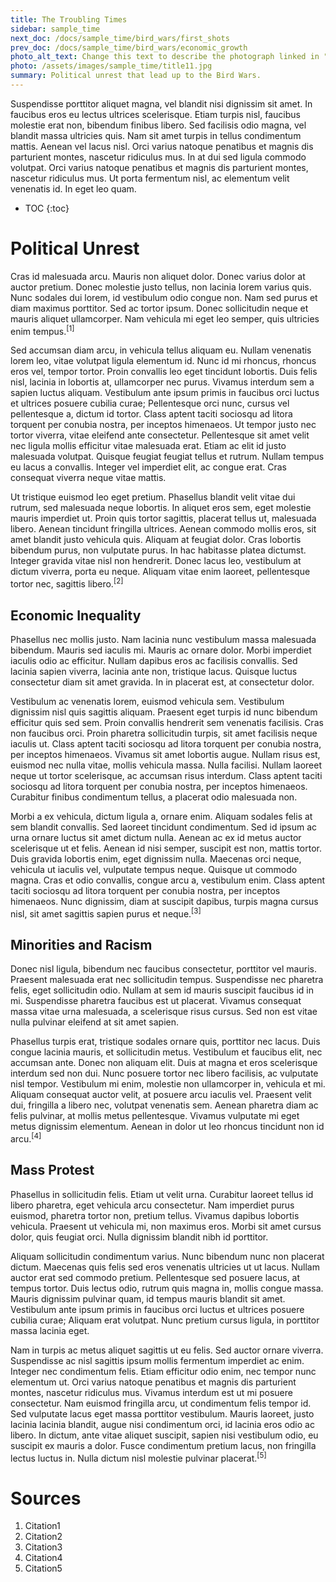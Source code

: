 ```yaml
---
title: The Troubling Times
sidebar: sample_time
next_doc: /docs/sample_time/bird_wars/first_shots
prev_doc: /docs/sample_time/bird_wars/economic_growth
photo_alt_text: Change this text to describe the photograph linked in "photo".
photo: /assets/images/sample_time/title11.jpg
summary: Political unrest that lead up to the Bird Wars.
---
```


Suspendisse porttitor aliquet magna, vel blandit nisi dignissim sit amet. In faucibus eros eu lectus ultrices scelerisque. Etiam turpis nisl, faucibus molestie erat non, bibendum finibus libero. Sed facilisis odio magna, vel blandit massa ultricies quis. Nam sit amet turpis in tellus condimentum mattis. Aenean vel lacus nisl. Orci varius natoque penatibus et magnis dis parturient montes, nascetur ridiculus mus. In at dui sed ligula commodo volutpat. Orci varius natoque penatibus et magnis dis parturient montes, nascetur ridiculus mus. Ut porta fermentum nisl, ac elementum velit venenatis id. In eget leo quam. 

* TOC
{:toc}

# Political Unrest

Cras id malesuada arcu. Mauris non aliquet dolor. Donec varius dolor at auctor pretium. Donec molestie justo tellus, non lacinia lorem varius quis. Nunc sodales dui lorem, id vestibulum odio congue non. Nam sed purus et diam maximus porttitor. Sed ac tortor ipsum. Donec sollicitudin neque et mauris aliquet ullamcorper. Nam vehicula mi eget leo semper, quis ultricies enim tempus.<sup>[1]</sup>

Sed accumsan diam arcu, in vehicula tellus aliquam eu. Nullam venenatis lorem leo, vitae volutpat ligula elementum id. Nunc id mi rhoncus, rhoncus eros vel, tempor tortor. Proin convallis leo eget tincidunt lobortis. Duis felis nisl, lacinia in lobortis at, ullamcorper nec purus. Vivamus interdum sem a sapien luctus aliquam. Vestibulum ante ipsum primis in faucibus orci luctus et ultrices posuere cubilia curae; Pellentesque orci nunc, cursus vel pellentesque a, dictum id tortor. Class aptent taciti sociosqu ad litora torquent per conubia nostra, per inceptos himenaeos. Ut tempor justo nec tortor viverra, vitae eleifend ante consectetur. Pellentesque sit amet velit nec ligula mollis efficitur vitae malesuada erat. Etiam ac elit id justo malesuada volutpat. Quisque feugiat feugiat tellus et rutrum. Nullam tempus eu lacus a convallis. Integer vel imperdiet elit, ac congue erat. Cras consequat viverra neque vitae mattis.

Ut tristique euismod leo eget pretium. Phasellus blandit velit vitae dui rutrum, sed malesuada neque lobortis. In aliquet eros sem, eget molestie mauris imperdiet ut. Proin quis tortor sagittis, placerat tellus ut, malesuada libero. Aenean tincidunt fringilla ultrices. Aenean commodo mollis eros, sit amet blandit justo vehicula quis. Aliquam at feugiat dolor. Cras lobortis bibendum purus, non vulputate purus. In hac habitasse platea dictumst. Integer gravida vitae nisl non hendrerit. Donec lacus leo, vestibulum at dictum viverra, porta eu neque. Aliquam vitae enim laoreet, pellentesque tortor nec, sagittis libero.<sup>[2]</sup>

## Economic Inequality

Phasellus nec mollis justo. Nam lacinia nunc vestibulum massa malesuada bibendum. Mauris sed iaculis mi. Mauris ac ornare dolor. Morbi imperdiet iaculis odio ac efficitur. Nullam dapibus eros ac facilisis convallis. Sed lacinia sapien viverra, lacinia ante non, tristique lacus. Quisque luctus consectetur diam sit amet gravida. In in placerat est, at consectetur dolor.

Vestibulum ac venenatis lorem, euismod vehicula sem. Vestibulum dignissim nisl quis sagittis aliquam. Praesent eget turpis id nunc bibendum efficitur quis sed sem. Proin convallis hendrerit sem venenatis facilisis. Cras non faucibus orci. Proin pharetra sollicitudin turpis, sit amet facilisis neque iaculis ut. Class aptent taciti sociosqu ad litora torquent per conubia nostra, per inceptos himenaeos. Vivamus sit amet lobortis augue. Nullam risus est, euismod nec nulla vitae, mollis vehicula massa. Nulla facilisi. Nullam laoreet neque ut tortor scelerisque, ac accumsan risus interdum. Class aptent taciti sociosqu ad litora torquent per conubia nostra, per inceptos himenaeos. Curabitur finibus condimentum tellus, a placerat odio malesuada non.

Morbi a ex vehicula, dictum ligula a, ornare enim. Aliquam sodales felis at sem blandit convallis. Sed laoreet tincidunt condimentum. Sed id ipsum ac urna ornare luctus sit amet dictum nulla. Aenean ac ex id metus auctor scelerisque ut et felis. Aenean id nisi semper, suscipit est non, mattis tortor. Duis gravida lobortis enim, eget dignissim nulla. Maecenas orci neque, vehicula ut iaculis vel, vulputate tempus neque. Quisque ut commodo magna. Cras et odio convallis, congue arcu a, vestibulum enim. Class aptent taciti sociosqu ad litora torquent per conubia nostra, per inceptos himenaeos. Nunc dignissim, diam at suscipit dapibus, turpis magna cursus nisl, sit amet sagittis sapien purus et neque.<sup>[3]</sup>

## Minorities and Racism

Donec nisl ligula, bibendum nec faucibus consectetur, porttitor vel mauris. Praesent malesuada erat nec sollicitudin tempus. Suspendisse nec pharetra felis, eget sollicitudin odio. Nullam at sem id mauris suscipit faucibus id in mi. Suspendisse pharetra faucibus est ut placerat. Vivamus consequat massa vitae urna malesuada, a scelerisque risus cursus. Sed non est vitae nulla pulvinar eleifend at sit amet sapien.

Phasellus turpis erat, tristique sodales ornare quis, porttitor nec lacus. Duis congue lacinia mauris, et sollicitudin metus. Vestibulum et faucibus elit, nec accumsan ante. Donec non aliquam elit. Duis at magna et eros scelerisque interdum sed non dui. Nunc posuere tortor nec libero facilisis, ac vulputate nisl tempor. Vestibulum mi enim, molestie non ullamcorper in, vehicula et mi. Aliquam consequat auctor velit, at posuere arcu iaculis vel. Praesent velit dui, fringilla a libero nec, volutpat venenatis sem. Aenean pharetra diam ac felis pulvinar, at mollis metus pellentesque. Vivamus vulputate mi eget metus dignissim elementum. Aenean in dolor ut leo rhoncus tincidunt non id arcu.<sup>[4]</sup>

## Mass Protest

Phasellus in sollicitudin felis. Etiam ut velit urna. Curabitur laoreet tellus id libero pharetra, eget vehicula arcu consectetur. Nam imperdiet purus euismod, pharetra tortor non, pretium tellus. Vivamus dapibus lobortis vehicula. Praesent ut vehicula mi, non maximus eros. Morbi sit amet cursus dolor, quis feugiat orci. Nulla dignissim blandit nibh id porttitor.

Aliquam sollicitudin condimentum varius. Nunc bibendum nunc non placerat dictum. Maecenas quis felis sed eros venenatis ultricies ut ut lacus. Nullam auctor erat sed commodo pretium. Pellentesque sed posuere lacus, at tempus tortor. Duis lectus odio, rutrum quis magna in, mollis congue massa. Mauris dignissim pulvinar quam, id tempus mauris blandit sit amet. Vestibulum ante ipsum primis in faucibus orci luctus et ultrices posuere cubilia curae; Aliquam erat volutpat. Nunc pretium cursus ligula, in porttitor massa lacinia eget.

Nam in turpis ac metus aliquet sagittis ut eu felis. Sed auctor ornare viverra. Suspendisse ac nisl sagittis ipsum mollis fermentum imperdiet ac enim. Integer nec condimentum felis. Etiam efficitur odio enim, nec tempor nunc elementum ut. Orci varius natoque penatibus et magnis dis parturient montes, nascetur ridiculus mus. Vivamus interdum est ut mi posuere consectetur. Nam euismod fringilla arcu, ut condimentum felis tempor id. Sed vulputate lacus eget massa porttitor vestibulum. Mauris laoreet, justo lacinia lacinia blandit, augue nisi condimentum orci, id lacinia eros odio ac libero. In dictum, ante vitae aliquet suscipit, sapien nisi vestibulum odio, eu suscipit ex mauris a dolor. Fusce condimentum pretium lacus, non fringilla lectus luctus in. Nulla dictum nisl molestie pulvinar placerat.<sup>[5]</sup>

# Sources

1. Citation1
2. Citation2
3. Citation3
4. Citation4
5. Citation5
